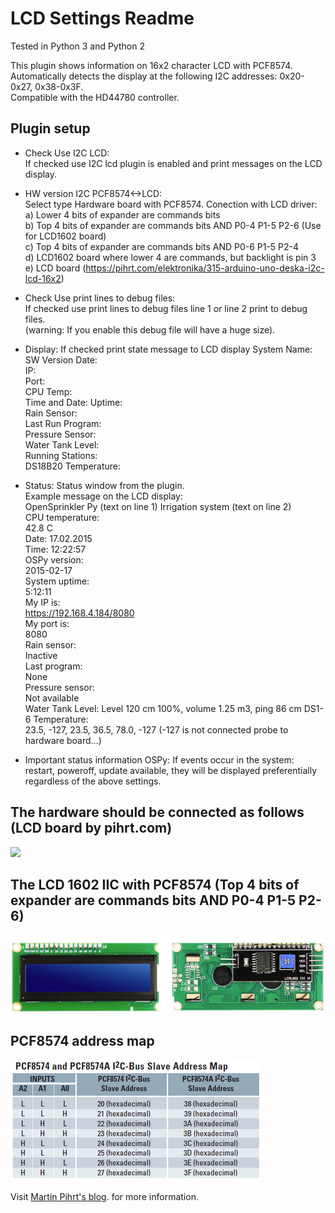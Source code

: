 LCD Settings Readme
====

Tested in Python 3 and Python 2

This plugin shows information on 16x2 character LCD with PCF8574.  
Automatically detects the display at the following I2C addresses: 0x20-0x27, 0x38-0x3F.  
Compatible with the HD44780 controller.  

Plugin setup
-----------
* Check Use I2C LCD:  
  If checked use I2C lcd plugin is enabled and print messages on the LCD display.  </br>

* HW version I2C PCF8574<->LCD:  
  Select type Hardware board with PCF8574. Conection with LCD driver:  
  a) Lower 4 bits of expander are commands bits  
  b) Top 4 bits of expander are commands bits AND P0-4 P1-5 P2-6 (Use for LCD1602 board)  
  c) Top 4 bits of expander are commands bits AND P0-6 P1-5 P2-4  
  d) LCD1602 board where lower 4 are commands, but backlight is pin 3  
  e) LCD board (https://pihrt.com/elektronika/315-arduino-uno-deska-i2c-lcd-16x2)  </br>

* Check Use print lines to debug files:  
  If checked use print lines to debug files line 1 or line 2 print to debug files.  
  (warning: If you enable this debug file will have a huge size).  </br>

* Display: If checked print state message to LCD display
System Name:  
SW Version Date:  
IP:  
Port:  
CPU Temp:  
Time and Date:
Uptime:  
Rain Sensor:  
Last Run Program:  
Pressure Sensor:  
Water Tank Level:  
Running Stations:  
DS18B20 Temperature: </br>


* Status:
  Status window from the plugin.  
  Example message on the LCD display:  
  OpenSprinkler Py (text on line 1)
  Irrigation system (text on line 2)    
  CPU temperature:  
  42.8 C  
  Date: 17.02.2015  
  Time: 12:22:57  
  OSPy version:  
  2015-02-17  
  System uptime:  
  5:12:11  
  My IP is:  
  https://192.168.4.184/8080  
  My port is:  
  8080  
  Rain sensor:  
  Inactive  
  Last program:  
  None  
  Pressure sensor:    
  Not available  
  Water Tank Level:
  Level 120 cm 100%, volume 1.25 m3, ping 86 cm
  DS1-6 Temperature:  
  23.5, -127, 23.5, 36.5, 78.0, -127
  (-127 is not connected probe to hardware board...)  </br>

* Important status information OSPy:
  If events occur in the system: restart, poweroff, update available, they will be displayed preferentially regardless of the above settings.  </br>     
  
## The hardware should be connected as follows (LCD board by pihrt.com)
[![](https://github.com/martinpihrt/OSPy-plugins/blob/master/plugins/lcd_display/static/images/schematics.png?raw=true)](https://github.com/martinpihrt/OSPy-plugins/blob/master/plugins/lcd_display/static/images/schematics.png)

## The LCD 1602 IIC with PCF8574 (Top 4 bits of expander are commands bits AND P0-4 P1-5 P2-6)
[![](https://github.com/martinpihrt/OSPy-plugins/blob/master/plugins/lcd_display/static/images/lcd1602_iic.png?raw=true)](https://github.com/martinpihrt/OSPy-plugins/blob/master/plugins/lcd_display/static/images/lcd1602_iic.png)  

## PCF8574 address map
[![](https://github.com/martinpihrt/OSPy-plugins/blob/master/plugins/lcd_display/static/images/pcf8574_map.png?raw=true)](https://github.com/martinpihrt/OSPy-plugins/blob/master/plugins/lcd_display/static/images/pcf8574_map.png)    

Visit [Martin Pihrt's blog](https://pihrt.com/elektronika/315-arduino-uno-deska-i2c-lcd-16x2). for more information.
